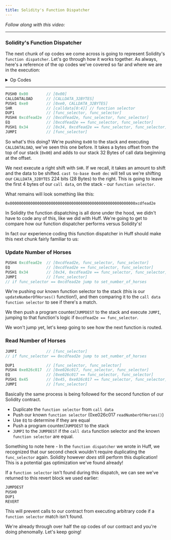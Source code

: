 ```yaml
---
title: Solidity's Function Dispatcher
---
```


_Follow along with this video:_

---

### Solidity's Function Dispatcher

The next chunk of op codes we come across is going to represent Solidity's `function dispatcher`. Let's go through how it works together. As always, here's a reference of the op codes we've covered so far and where we are in the execution:

<details>
<Summary> Op Codes </summary>

    bytecode - 0x6080604052348015600e575f80fd5b5060a58061001b5f395ff3fe6080604052348015600e575f80fd5b50600436106030575f3560e01c8063cdfead2e146034578063e026c017146045575b5f80fd5b6043603f3660046059565b5f55565b005b5f5460405190815260200160405180910390f35b5f602082840312156068575f80fd5b503591905056fea2646970667358fe1220fe01fe6c40d0ed98f16c7769ffde7109d5fe9f9dfefe31769a77032ceb92497a64736f6c63430008140033 
```js
    PUSH1 0x80 ✅
    PUSH1 0x40 ✅
    MSTORE ✅

    CALLVALUE ✅
    DUP1 ✅
    ISZERO ✅
    PUSH1 0x0e ✅
    JUMPI ✅

    PUSH0 ✅
    DUP1 ✅
    REVERT ✅

    JUMPDEST ✅
    POP ✅
    PUSH1 0xa5 ✅
    DUP1 ✅
    PUSH2 0x001b ✅
    PUSH0 ✅
    CODECOPY ✅
    PUSH0 ✅
    RETURN ✅
    INVALID ✅

    PUSH1 0x80 ✅
    PUSH1 0x40 ✅
    MSTORE ✅

    CALLVALUE ✅
    DUP1 ✅
    ISZERO ✅
    PUSH1 0x0e ✅
    JUMPI ✅

    PUSH0 ✅
    DUP1 ✅
    REVERT ✅

    JUMPDEST ✅
    POP ✅
    PUSH1 0x04 ✅
    CALLDATASIZE ✅
    LT ✅
    PUSH1 0x30 ✅
    JUMPI ✅
    PUSH0            //<--- We are here!
    CALLDATALOAD
    PUSH1 0xe0
    SHR
    DUP1
    PUSH4 0xcdfead2e
    EQ
    PUSH1 0x34
    JUMPI
    DUP1
    PUSH4 0xe026c017
    EQ
    PUSH1 0x45
    JUMPI

    JUMPDEST ✅
    PUSH0 ✅
    DUP1 ✅
    REVERT ✅

    JUMPDEST
    PUSH1 0x43
    PUSH1 0x3f
    CALLDATASIZE
    PUSH1 0x04
    PUSH1 0x59
    JUMP
    JUMPDEST
    PUSH0
    SSTORE
    JUMP
    JUMPDEST
    STOP
    JUMPDEST
    PUSH0
    SLOAD
    PUSH1 0x40
    MLOAD
    SWAP1
    DUP2
    MSTORE
    PUSH1 0x20
    ADD
    PUSH1 0x40
    MLOAD
    DUP1
    SWAP2
    SUB
    SWAP1
    RETURN
    JUMPDEST
    PUSH0
    PUSH1 0x20
    DUP3
    DUP5
    SUB
    SLT
    ISZERO
    PUSH1 0x68
    JUMPI
    PUSH0
    DUP1
    REVERT
    JUMPDEST
    POP
    CALLDATALOAD
    SWAP2
    SWAP1
    POP
    JUMP
    INVALID
    LOG2
    PUSH5 0x6970667358
    INVALID
    SLT
    KECCAK256
    INVALID
    ADD
    INVALID
    PUSH13 0x40d0ed98f16c7769ffde7109d5
    INVALID
    SWAP16
    SWAP14
    INVALID
    INVALID
    BALANCE
    PUSH23 0x9a77032ceb92497a64736f6c63430008140033
```
</details>

---

```js
PUSH0 0x00        // [0x00]
CALLDATALOAD      // [CALLDATA_32BYTES]
PUSH1 0xe0        // [0xe0, CALLDATA_32BYTES]
SHR               // [calldata[0:4]] // function selector
DUP1              // [func_selector, func_selector]
PUSH4 0xcdfead2e  // [0xcdfead2e, func_selector, func_selector]
EQ                // [0xcdfead2e == func_selector, func_selector]
PUSH1 0x34        // [0x34, 0xcdfead2e == func_selector, func_selector]
JUMPI             // [func_selector]
```

So what's this doing?  We're pushing `0x00` to the stack and executing `CALLDATALOAD`, we've seen this one before. It takes a bytes offset from the top of our stack (`0x00`) and adds to our stack 32 Bytes of call data beginning at the offset.

We next execute a right shift with `SHR`. If we recall, it takes an amount to shift and the data to be shifted. `cast to-base 0xe0 dec` will tell us we're shifting our `CALLDATA_32BYTES` 224 bits (28 Bytes) to the right. This is going to leave the first 4 bytes of our `call data`, on the stack - our `function selector`.

What remains will look something like this:
```
0x0000000000000000000000000000000000000000000000000000000xcdfead2e
```

In Solidity the function dispatching is all done under the hood, we didn't have to code any of this, like we did with Huff.  We're going to get to compare how our function dispatcher performs versus Solidity's!

In fact our experience coding this function dispatcher in Huff should make this next chunk fairly familiar to us:

### Update Number of Horses

```js
PUSH4 0xcdfead2e  // [0xcdfead2e, func_selector, func_selector]
EQ                // [0xcdfead2e == func_selector, func_selector]
PUSH1 0x34        // [0x34, 0xcdfead2e == func_selector, func_selector]
JUMPI             // [func_selector]
// if func_selector == 0xcdfead2e jump to set_number_of_horses
```
We're pushing  our known function selector to the stack (this is our `updateNumberOfHorses()` function!), and then comparing it to the `call data` `function selector` to see if there's a match.

We then push a program counter/`JUMPDEST` to the stack and execute `JUMPI`, jumping to that function's logic if `0xcdfead2e == func_selector`.

We won't jump yet, let's keep going to see how the next function is routed.

### Read Number of Horses

```js
JUMPI             // [func_selector]
// if func_selector == 0xcdfead2e jump to set_number_of_horses

DUP1              // [func_selector, func_selector]
PUSH4 0xe026c017  // [0xe026c017, func_selector, func_selector]
EQ                // [0xe026c017 == func_selector, func_selector]
PUSH1 0x45        // [0x45, 0xe026c017 == func_selector, func_selector]
JUMPI             // [func_selector]
```

Basically the same process is being followed for the second function of our Solidity contract.

- Duplicate the `function selector` from `call data`
- Push our known `function selector` (0xe026c017 `readNumberOfHorses()`)
- Use `EQ` to determine if they are equal
- Push a program counter/`JUMPDEST` to the stack
- `JUMPI` to the `JUMPDEST` if the `call data` function selector and the known `function selector` are equal.

Something to note here - In the `function dispatcher` we wrote in Huff, we recognized that our second check wouldn't require duplicating the `func_selector` again. Solidity however *does* still perform this duplication! This is a potential gas optimization we've found already!

If a `function selector` isn't found during this dispatch, we can see we've returned to this revert block we used earlier:
```js
JUMPDEST 
PUSH0 
DUP1 
REVERT 
```

This will prevent calls to our contract from executing arbitrary code if a `function selector` match isn't found.

We're already through over half the op codes of our contract and you're doing phenomally. Let's keep going!
